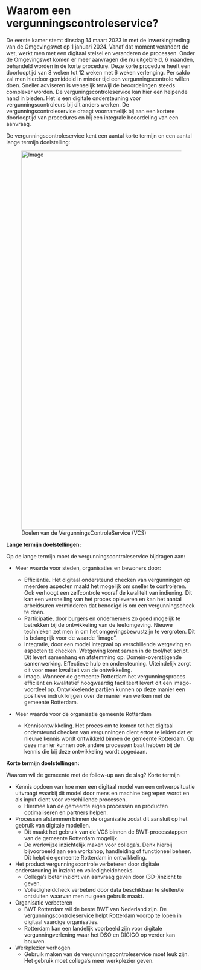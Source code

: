# Waarom een vergunningscontroleservice?

De eerste kamer stemt dinsdag 14 maart 2023 in met de inwerkingtreding van de Omgevingswet op 1 januari 2024. Vanaf dat moment verandert de wet, werkt men met een digitaal stelsel en veranderen de processen. Onder de Omgevingswet komen er meer aanvragen die nu uitgebreid, 6 maanden, behandeld worden in de korte procedure. Deze korte procedure heeft een doorlooptijd van 8 weken tot 12 weken met 6 weken verlenging. Per saldo zal men hierdoor gemiddeld in minder tijd een vergunningscontrole willen doen. Sneller adviseren is wenselijk terwijl de beoordelingen steeds complexer worden. De verguningscontroleservice kan hier een helpende hand in bieden. Het is een digitale ondersteuning voor vergunningscontroleurs bij dit anders werken. De vergunningscontroleservice draagt voornamelijk bij aan een kortere doorlooptijd van procedures en bij een integrale beoordeling van een aanvraag.

De vergunningscontroleservice kent een aantal korte termijn en een aantal lange termijn doelstelling:

<figure>
<img src=".\h\media\Waarom VergunningControleService.jpg"alt="Image" style="width:1000px;">
<figcaption>Doelen van de VergunningsControleService (VCS) </caption>
</figure>

**Lange termijn doelstellingen:**

Op de lange termijn moet de vergunningscontroleservice bijdragen aan:

- Meer waarde voor steden, organisaties en bewoners door:

  - Efficiëntie. Het digitaal ondersteund checken van vergunningen op meerdere aspecten maakt het mogelijk om sneller te controleren. Ook verhoogt een zelfcontrole vooraf de kwaliteit van indiening. Dit kan een versnelling van het proces opleveren en kan het aantal arbeidsuren verminderen dat benodigd is om een vergunningscheck te doen.
  - Participatie, door burgers en ondernemers zo goed mogelijk te betrekken bij de ontwikkeling van de leefomgeving. Nieuwe technieken zet men in om het omgevingsbewustzijn te vergroten. Dit is belangrijk voor de waarde “imago”.
  - Integratie, door een model integraal op verschillende wetgeving en aspecten te checken. Wetgeving komt samen in de tool/het script. Dit levert samenhang en afstemming op. Domein-overstijgende samenwerking. Effectieve hulp en ondersteuning. Uiteindelijk zorgt dit voor meer kwaliteit van de ontwikkeling.
  - Imago. Wanneer de gemeente Rotterdam het vergunningsproces efficiënt en kwalitatief hoogwaardig faciliteert levert dit een imago-voordeel op. Ontwikkelende partijen kunnen op deze manier een positieve indruk krijgen over de manier van werken met de gemeente Rotterdam.

- Meer waarde voor de organisatie gemeente Rotterdam
  - Kennisontwikkeling. Het proces om te komen tot het digitaal ondersteund checken van vergunningen dient ertoe te leiden dat er nieuwe kennis wordt ontwikkeld binnen de gemeente Rotterdam. Op deze manier kunnen ook andere processen baat hebben bij de kennis die bij deze ontwikkeling wordt opgedaan.

**Korte termijn doelstellingen:**

Waarom wil de gemeente met de follow-up aan de slag? Korte termijn

- Kennis opdoen van hoe men een digitaal model van een ontwerpsituatie uitvraagt waarbij dit model door mens en machine begrepen wordt en als input dient voor verschillende processen.
  - Hiermee kan de gemeente eigen processen en producten optimaliseren en partners helpen.
- Processen afstemmen binnen de organisatie zodat dit aansluit op het gebruik van digitale modellen.
  - Dit maakt het gebruik van de VCS binnen de BWT-processtappen van de gemeente Rotterdam mogelijk.
  - De werkwijze inzichtelijk maken voor collega’s. Denk hierbij bijvoorbeeld aan een workshop, handleiding of functioneel beheer. Dit helpt de gemeente Rotterdam in ontwikkeling.
- Het product vergunningscontrole verbeteren door digitale ondersteuning in inzicht en volledigheidchecks.
  - Collega’s beter inzicht van aanvraag geven door (3D-)inzicht te geven.
  - Volledigheidcheck verbeterd door data beschikbaar te stellen/te ontsluiten waarvan men nu geen gebruik maakt.
- Organisatie verbeteren
  - BWT Rotterdam wil de beste BWT van Nederland zijn. De vergunningscontroleservice helpt Rotterdam voorop te lopen in digitaal vaardige organisaties.
  - Rotterdam kan een landelijk voorbeeld zijn voor digitale vergunningverlening waar het DSO en DIGIGO op verder kan bouwen.
- Werkplezier verhogen
  - Gebruik maken van de vergunningscontroleservice moet leuk zijn. Het gebruik moet collega’s meer werkplezier geven.
